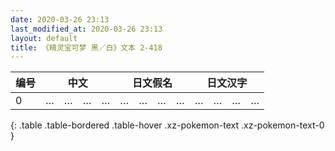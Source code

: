 ```yaml
---
date: 2020-03-26 23:13
last_modified_at: 2020-03-26 23:13
layout: default
title: 《精灵宝可梦 黑／白》文本 2-418
---
```

| 编号 | 中文 | 日文假名 | 日文汉字 |
| ---- | ---- | ---- | --- |
| 0 | …　…　…　… | …　…　…　… | …　…　…　… |
{: .table .table-bordered .table-hover .xz-pokemon-text .xz-pokemon-text-0 }